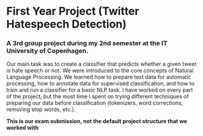 # First Year Project (Twitter Hatespeech Detection)
### A 3rd group project during my 2nd semester at the IT University of Copenhagen.

Our main task was to create a classifier that predicts whether a given tweet is hate speech or not. We were introduced to the core concepts of Natural Language Processing. We learned how to prepare text data for automatic processing, how to annotate data for supervised classification, and how to train and run a classifier for a basic NLP task. I have worked on every part of the project, but the most time I spent on trying different techniques of preparing our data before classification (tokenizers, word corrections, removing stop words, etc.).

**This is our exam submission, not the default project structure that we worked with**
